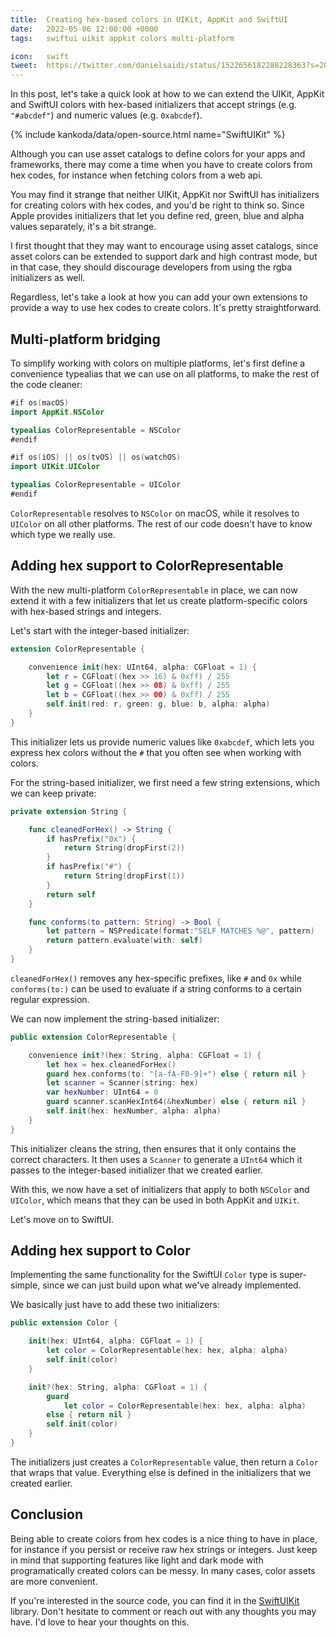 ```yaml
---
title:  Creating hex-based colors in UIKit, AppKit and SwiftUI
date:   2022-05-06 12:00:00 +0000
tags:   swiftui uikit appkit colors multi-platform

icon:   swift
tweet:  https://twitter.com/danielsaidi/status/1522656182288228363?s=20&t=XrGntucoal6gYN7TbY2PvA
---
```


In this post, let's take a quick look at how to we can extend the UIKit, AppKit and SwiftUI colors with hex-based initializers that accept strings (e.g. `"#abcdef"`) and numeric values (e.g. `0xabcdef`).

{% include kankoda/data/open-source.html name="SwiftUIKit" %}

Although you can use asset catalogs to define colors for your apps and frameworks, there may come a time when you have to create colors from hex codes, for instance when fetching colors from a web api.

You may find it strange that neither UIKit, AppKit nor SwiftUI has initializers for creating colors with hex codes, and you'd be right to think so. Since Apple provides initializers that let you define red, green, blue and alpha values separately, it's a bit strange.

I first thought that they may want to encourage using asset catalogs, since asset colors can be extended to support dark and high contrast mode, but in that case, they should discourage developers from using the rgba initializers as well.

Regardless, let's take a look at how you can add your own extensions to provide a way to use hex codes to create colors. It's pretty straightforward.


## Multi-platform bridging

To simplify working with colors on multiple platforms, let's first define a convenience typealias that we can use on all platforms, to make the rest of the code cleaner:

```swift
#if os(macOS)
import AppKit.NSColor

typealias ColorRepresentable = NSColor
#endif

#if os(iOS) || os(tvOS) || os(watchOS)
import UIKit.UIColor

typealias ColorRepresentable = UIColor
#endif
```

`ColorRepresentable` resolves to `NSColor` on macOS, while it resolves to `UIColor` on all other platforms. The rest of our code doesn't have to know which type we really use.


## Adding hex support to ColorRepresentable

With the new multi-platform `ColorRepresentable` in place, we can now extend it with a few initializers that let us create platform-specific colors with hex-based strings and integers.

Let's start with the integer-based initializer:

```swift
extension ColorRepresentable {

    convenience init(hex: UInt64, alpha: CGFloat = 1) {
        let r = CGFloat((hex >> 16) & 0xff) / 255
        let g = CGFloat((hex >> 08) & 0xff) / 255
        let b = CGFloat((hex >> 00) & 0xff) / 255
        self.init(red: r, green: g, blue: b, alpha: alpha)
    }
}
```

This initializer lets us provide numeric values like `0xabcdef`, which lets you express hex colors without the `#` that you often see when working with colors.

For the string-based initializer, we first need a few string extensions, which we can keep private:

```swift
private extension String {

    func cleanedForHex() -> String {
        if hasPrefix("0x") {
            return String(dropFirst(2))
        }
        if hasPrefix("#") {
            return String(dropFirst(1))
        }
        return self
    }

    func conforms(to pattern: String) -> Bool {
        let pattern = NSPredicate(format:"SELF MATCHES %@", pattern)
        return pattern.evaluate(with: self)
    }
}
```

`cleanedForHex()` removes any hex-specific prefixes, like `#` and `0x` while `conforms(to:)` can be used to evaluate if a string conforms to a certain regular expression.

We can now implement the string-based initializer:

```swift
public extension ColorRepresentable {

    convenience init?(hex: String, alpha: CGFloat = 1) {
        let hex = hex.cleanedForHex()
        guard hex.conforms(to: "[a-fA-F0-9]+") else { return nil }
        let scanner = Scanner(string: hex)
        var hexNumber: UInt64 = 0
        guard scanner.scanHexInt64(&hexNumber) else { return nil }
        self.init(hex: hexNumber, alpha: alpha)
    }
}
```

This initializer cleans the string, then ensures that it only contains the correct characters. It then uses a `Scanner` to generate a `UInt64` which it passes to the integer-based initializer that we created earlier. 

With this, we now have a set of initializers that apply to both `NSColor` and `UIColor`, which means that they can be used in both AppKit and `UIKit`. 

Let's move on to SwiftUI.


## Adding hex support to Color

Implementing the same functionality for the SwiftUI `Color` type is super-simple, since we can just build upon what we've already implemented. 

We basically just have to add these two initializers:

```swift
public extension Color {

    init(hex: UInt64, alpha: CGFloat = 1) {
        let color = ColorRepresentable(hex: hex, alpha: alpha)
        self.init(color)
    }

    init?(hex: String, alpha: CGFloat = 1) {
        guard 
            let color = ColorRepresentable(hex: hex, alpha: alpha) 
        else { return nil }
        self.init(color)
    }
}
```

The initializers just creates a `ColorRepresentable` value, then return a `Color` that wraps that value. Everything else is defined in the initializers that we created earlier.


## Conclusion

Being able to create colors from hex codes is a nice thing to have in place, for instance if you persist or receive raw hex strings or integers. Just keep in mind that supporting features like light and dark mode with programatically created colors can be messy. In many cases, color assets are more convenient.

If you're interested in the source code, you can find it in the [SwiftUIKit]({{project.url}}) library. Don't hesitate to comment or reach out with any thoughts you may have. I'd love to hear your thoughts on this.